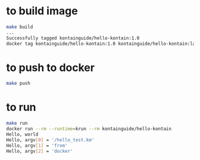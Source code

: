 # to build image
```bash
make build
...
Successfully tagged kontainguide/hello-kontain:1.0
docker tag kontainguide/hello-kontain:1.0 kontainguide/hello-kontain:latest
```

# to push to docker
```bash
make push
```

# to run
```bash
make run
docker run --rm --runtime=krun --rm kontainguide/hello-kontain
Hello, world
Hello, argv[0] = '/hello_test.km'
Hello, argv[1] = 'from'
Hello, argv[2] = 'docker'
```
